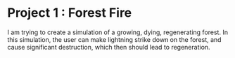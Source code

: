 # Project 1 : Forest Fire

I am trying to create a simulation of a growing, dying, regenerating forest.
In this simulation, the user can make lightning strike down on the forest,
and cause significant destruction, which then should lead to regeneration.
